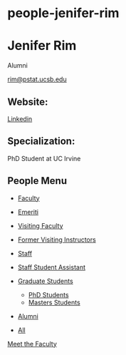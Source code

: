 # people-jenifer-rim

# Jenifer Rim

Alumni

[rim@pstat.ucsb.edu](mailto:rim@pstat.ucsb.edu)

## Website:

[Linkedin](https://www.linkedin.com/in/jeniferrim/)

## Specialization:

PhD Student at UC Irvine 

## People Menu

- [Faculty](/people/academic "Faculty")
- [Emeriti](/people/emeriti "Emeriti")
- [Visiting Faculty](/people/visiting "Visiting Faculty")
- [Former Visiting Instructors](/people/lecturer "Former Visiting Instructors")
- [Staff](/people/staff)
- [Staff Student Assistant](/people/researcher "Staff Student Assistant")
- [Graduate Students](/people/student "Graduate Students")
  
  - [PhD Students](/people/student/phd "PhD Students")
  - [Masters Students](/people/student/masters "Masters Students")
- [Alumni](/people/alumni)
- [All](/people/all)

[Meet the Faculty](/people/meet-the-faculty)